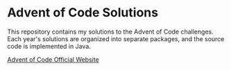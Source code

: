 # Advent of Code Solutions

This repository contains my solutions to the Advent of Code challenges. Each year's solutions are organized into separate packages, and the source code is implemented in Java.

[Advent of Code Official Website](https://adventofcode.com/)



